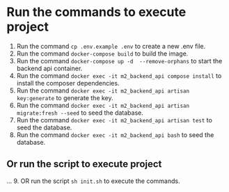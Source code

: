 # Run the commands to execute project

1. Run the command `cp .env.example .env` to create a new .env file.
2. Run the command `docker-compose build` to build the image.
3. Run the command `docker-compose up -d  --remove-orphans` to start the backend api container.
4. Run the command `docker exec -it m2_backend_api compose install` to install the composer dependencies.
5. Run the command `docker exec -it m2_backend_api artisan key:generate` to generate the key.
6. Run the command `docker exec -it m2_backend_api artisan migrate:fresh --seed` to seed the database.
7. Run the command `docker exec -it m2_backend_api artisan test` to seed the database.
8. Run the command `docker exec -it m2_backend_api bash` to seed the database.

## Or run the script to execute project

... 9. OR run the script `sh init.sh` to execute the commands.
